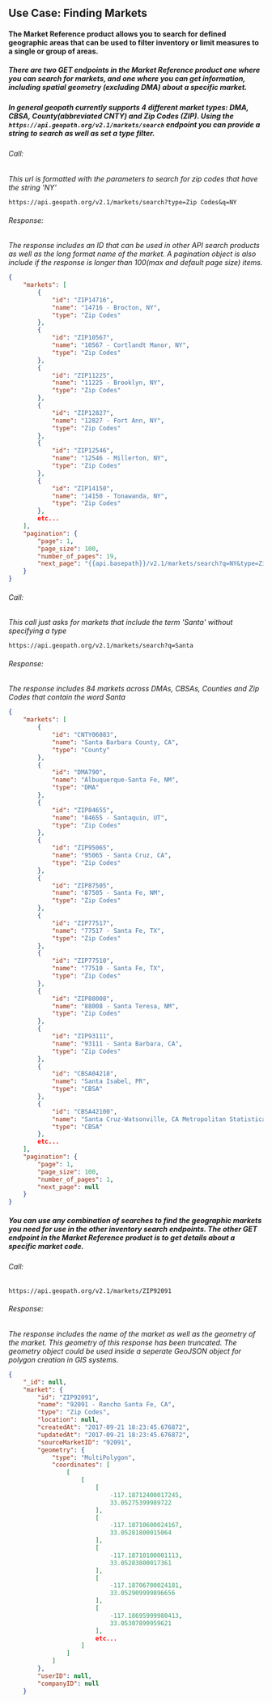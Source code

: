 ## Use Case: Finding Markets

#### The Market Reference product allows you to search for defined geographic areas that can be used to filter inventory or limit measures to a single or group of areas. 

##### There are two GET endpoints in the Market Reference product one where you can search for markets, and one where you can get information, including spatial geometry (excluding DMA) about a specific market.

##### In general geopath currently supports 4 different market types: DMA, CBSA, County(abbreviated CNTY) and Zip Codes (ZIP). Using the ```https://api.geopath.org/v2.1/markets/search``` endpoint you can provide a string to search as well as set a type filter.

###### Call:
_This url is formatted with the parameters to search for zip codes that have the string 'NY'_

```https://api.geopath.org/v2.1/markets/search?type=Zip Codes&q=NY```

###### Response:
_The response includes an ID that can be used in other API search products as well as the long format name of the market. A pagination object is also include if the response is longer than 100(max and default page size) items._ 

```json
{
    "markets": [
        {
            "id": "ZIP14716",
            "name": "14716 - Brocton, NY",
            "type": "Zip Codes"
        },
        {
            "id": "ZIP10567",
            "name": "10567 - Cortlandt Manor, NY",
            "type": "Zip Codes"
        },
        {
            "id": "ZIP11225",
            "name": "11225 - Brooklyn, NY",
            "type": "Zip Codes"
        },
        {
            "id": "ZIP12827",
            "name": "12827 - Fort Ann, NY",
            "type": "Zip Codes"
        },
        {
            "id": "ZIP12546",
            "name": "12546 - Millerton, NY",
            "type": "Zip Codes"
        },
        {
            "id": "ZIP14150",
            "name": "14150 - Tonawanda, NY",
            "type": "Zip Codes"
        },
        etc...
    ],
    "pagination": {
        "page": 1,
        "page_size": 100,
        "number_of_pages": 19,
        "next_page": "{{api.basepath}}/v2.1/markets/search?q=NY&type=Zip+Codes&page=2&pageSize=100"
    }
}
```

###### Call:
_This call just asks for markets that include the term 'Santa' without specifying a type_

```https://api.geopath.org/v2.1/markets/search?q=Santa```

###### Response:
_The response includes 84 markets across DMAs, CBSAs, Counties and Zip Codes that contain the word Santa_
```json
{
    "markets": [
        {
            "id": "CNTY06083",
            "name": "Santa Barbara County, CA",
            "type": "County"
        },
        {
            "id": "DMA790",
            "name": "Albuquerque-Santa Fe, NM",
            "type": "DMA"
        },
        {
            "id": "ZIP84655",
            "name": "84655 - Santaquin, UT",
            "type": "Zip Codes"
        },
        {
            "id": "ZIP95065",
            "name": "95065 - Santa Cruz, CA",
            "type": "Zip Codes"
        },
        {
            "id": "ZIP87505",
            "name": "87505 - Santa Fe, NM",
            "type": "Zip Codes"
        },
        {
            "id": "ZIP77517",
            "name": "77517 - Santa Fe, TX",
            "type": "Zip Codes"
        },
        {
            "id": "ZIP77510",
            "name": "77510 - Santa Fe, TX",
            "type": "Zip Codes"
        },
        {
            "id": "ZIP88008",
            "name": "88008 - Santa Teresa, NM",
            "type": "Zip Codes"
        },
        {
            "id": "ZIP93111",
            "name": "93111 - Santa Barbara, CA",
            "type": "Zip Codes"
        },
        {
            "id": "CBSA04218",
            "name": "Santa Isabel, PR",
            "type": "CBSA"
        },
        {
            "id": "CBSA42100",
            "name": "Santa Cruz-Watsonville, CA Metropolitan Statistical Area",
            "type": "CBSA"
        },
        etc...
    ],
    "pagination": {
        "page": 1,
        "page_size": 100,
        "number_of_pages": 1,
        "next_page": null
    }
}
```

##### You can use any combination of searches to find the geographic markets you need for use in the other inventory search endpoints. The other GET endpoint in the Market Reference product is to get details about a specific market code.

###### Call:

```https://api.geopath.org/v2.1/markets/ZIP92091```

###### Response:
_The response includes the name of the market as well as the geometry of the market. This geometry of this response has been truncated. The geometry object could be used inside a seperate GeoJSON object for polygon creation in GIS systems._ 

```json
{
    "_id": null,
    "market": {
        "id": "ZIP92091",
        "name": "92091 - Rancho Santa Fe, CA",
        "type": "Zip Codes",
        "location": null,
        "createdAt": "2017-09-21 18:23:45.676872",
        "updatedAt": "2017-09-21 18:23:45.676872",
        "sourceMarketID": "92091",
        "geometry": {
            "type": "MultiPolygon",
            "coordinates": [
                [
                    [
                        [
                            -117.18712400017245,
                            33.05275399989722
                        ],
                        [
                            -117.18710600024167,
                            33.05281800015064
                        ],
                        [
                            -117.18710100001113,
                            33.05283800017361
                        ],
                        [
                            -117.18706700024181,
                            33.052909999896656
                        ],
                        [
                            -117.18695999980413,
                            33.05307899959621
                        ],
                        etc...
                    ]
                ]
            ]
        },
        "userID": null,
        "companyID": null
    }
```

#####
